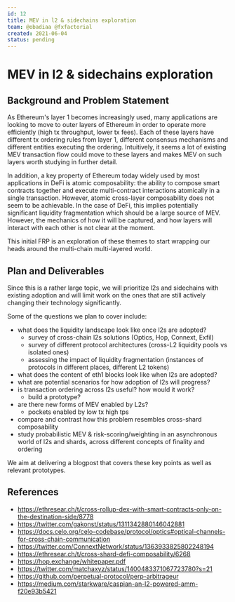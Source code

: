 ```yaml
---
id: 12
title: MEV in l2 & sidechains exploration
team: @obadiaa @fxfactorial
created: 2021-06-04
status: pending
---
```


# MEV in l2 & sidechains exploration


## Background and Problem Statement
As Ethereum's layer 1 becomes increasingly used, many applications are looking to move to outer layers of Ethereum in order to operate more efficiently (high tx throughput, lower tx fees). Each of these layers have different tx ordering rules from layer 1, different consensus mechanisms and different entities executing the ordering. Intuitively, it seems a lot of existing MEV transaction flow could move to these layers and makes MEV on such layers worth studying in further detail.

In addition, a key property of Ethereum today widely used by most applications in DeFi is atomic composability: the ability to compose smart contracts together and execute multi-contract interactions atomically in a single transaction. However, atomic cross-layer composability does not seem to be achievable. In the case of DeFi, this implies potentially significant liquidity fragmentation which should be a large source of MEV. However, the mechanics of how it will be captured, and how layers will interact with each other is not clear at the moment.

This initial FRP is an exploration of these themes to start wrapping our heads around the multi-chain multi-layered world.


## Plan and Deliverables
Since this is a rather large topic, we will prioritize l2s and sidechains with existing adoption and will limit work on the ones that are still actively changing their technology significantly.

Some of the questions we plan to cover include:
- what does the liquidity landscape look like once l2s are adopted?
  - survey of cross-chain l2s solutions (Optics, Hop, Connext, Exfil)
  - survey of different protocol architectures (cross-L2 liquidity pools vs isolated ones)
  - assessing the impact of liquidity fragmentation (instances of protocols in different places, different L2 tokens)
- what does the content of eth1 blocks look like when l2s are adopted?
- what are potential scenarios for how adoption of l2s will progress?
- is transaction ordering across l2s useful? how would it work?
  - build a prototype?
- are there new forms of MEV enabled by L2s?
  - pockets enabled by low tx high tps
- compare and contrast how this problem resembles cross-shard composability
- study probabilistic MEV & risk-scoring/weighting in an asynchronous world of l2s and shards, across different concepts of finality and ordering

We aim at delivering a blogpost that covers these key points as well as relevant prototypes.


## References
- https://ethresear.ch/t/cross-rollup-dex-with-smart-contracts-only-on-the-destination-side/8778
- https://twitter.com/gakonst/status/1311342880146042881
- https://docs.celo.org/celo-codebase/protocol/optics#optical-channels-for-cross-chain-communication
- https://twitter.com/ConnextNetwork/status/1363933825802248194
- https://ethresear.ch/t/cross-shard-defi-composability/6268
- https://hop.exchange/whitepaper.pdf
- https://twitter.com/matchaxyz/status/1400483371067723780?s=21
- https://github.com/perpetual-protocol/perp-arbitrageur
- https://medium.com/starkware/caspian-an-l2-powered-amm-f20e93b5421

